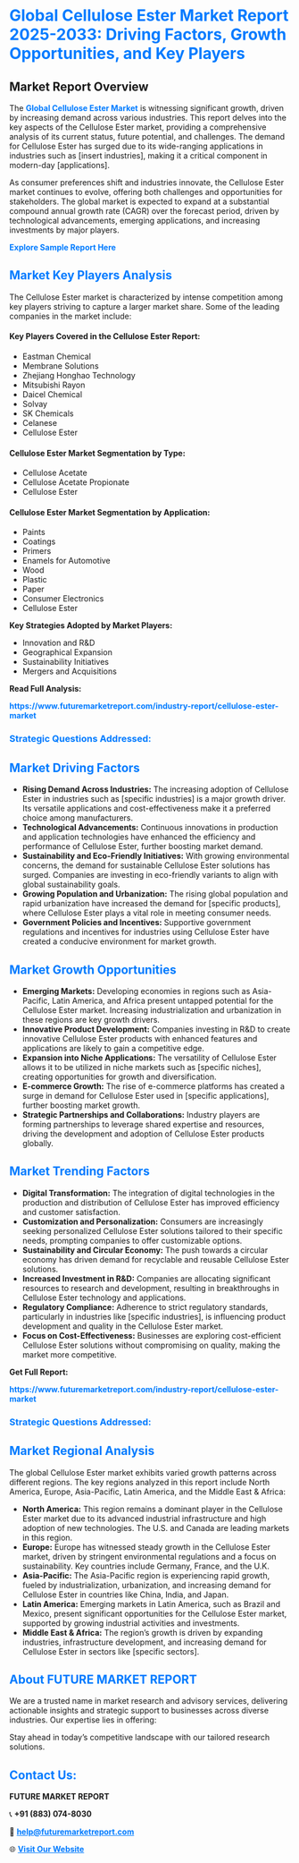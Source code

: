 <h1 style="color: #007BFF;">Global Cellulose Ester Market Report 2025-2033: Driving Factors, Growth Opportunities, and Key Players</h1>

<section id="overview">
<h2>Market Report Overview</h2>
<p>The <a href="https://www.futuremarketreport.com/industry-report/cellulose-ester-market" style="color: #007BFF; text-decoration: none;"><strong>Global Cellulose Ester Market</strong></a> is witnessing significant growth, driven by increasing demand across various industries. This report delves into the key aspects of the Cellulose Ester market, providing a comprehensive analysis of its current status, future potential, and challenges. The demand for Cellulose Ester has surged due to its wide-ranging applications in industries such as [insert industries], making it a critical component in modern-day [applications].</p>
<p>As consumer preferences shift and industries innovate, the Cellulose Ester market continues to evolve, offering both challenges and opportunities for stakeholders. The global market is expected to expand at a substantial compound annual growth rate (CAGR) over the forecast period, driven by technological advancements, emerging applications, and increasing investments by major players.</p>
</section>

<section id="overview">
<p><a href="https://www.futuremarketreport.com/request-sample/reportId=97652" style="color: #007BFF; text-decoration: none;"><strong>Explore Sample Report Here</strong></a></p>
</section>

<section id="key-players">
<h2 style="color: #007BFF;">Market Key Players Analysis</h2>
<p>The Cellulose Ester market is characterized by intense competition among key players striving to capture a larger market share. Some of the leading companies in the market include:</p>
<h4>Key Players Covered in the Cellulose Ester Report:</h4>
<ul><li>Eastman Chemical</li><li>Membrane Solutions</li><li>Zhejiang Honghao Technology</li><li>Mitsubishi Rayon</li><li>Daicel Chemical</li><li>Solvay</li><li>SK Chemicals</li><li>Celanese</li><li>Cellulose Ester</li></ul>
<h4>Cellulose Ester Market Segmentation by Type:</h4>
<ul><li>Cellulose Acetate</li><li>Cellulose Acetate Propionate</li><li>Cellulose Ester</li></ul>

<h4>Cellulose Ester Market Segmentation by Application:</h4>
<ul><li>Paints</li><li>Coatings</li><li>Primers</li><li>Enamels for Automotive</li><li>Wood</li><li>Plastic</li><li>Paper</li><li>Consumer Electronics</li><li>Cellulose Ester</li></ul>
<p><strong>Key Strategies Adopted by Market Players:</strong></p>
<ul>
<li>Innovation and R&D</li>
<li>Geographical Expansion</li>
<li>Sustainability Initiatives</li>
<li>Mergers and Acquisitions</li>
</ul>
</section>

<section>
<p><strong>Read Full Analysis: </strong></p><a href="https://www.futuremarketreport.com/industry-report/cellulose-ester-market" style="color: #007BFF; text-decoration: none;"><strong>https://www.futuremarketreport.com/industry-report/cellulose-ester-market</strong></a>
<h3 style="color: #007BFF;">Strategic Questions Addressed:</h3>
</section>

<section id="driving-factors">
<h2 style="color: #007BFF;">Market Driving Factors</h2>
<ul>
<li><strong>Rising Demand Across Industries:</strong> The increasing adoption of Cellulose Ester in industries such as [specific industries] is a major growth driver. Its versatile applications and cost-effectiveness make it a preferred choice among manufacturers.</li>
<li><strong>Technological Advancements:</strong> Continuous innovations in production and application technologies have enhanced the efficiency and performance of Cellulose Ester, further boosting market demand.</li>
<li><strong>Sustainability and Eco-Friendly Initiatives:</strong> With growing environmental concerns, the demand for sustainable Cellulose Ester solutions has surged. Companies are investing in eco-friendly variants to align with global sustainability goals.</li>
<li><strong>Growing Population and Urbanization:</strong> The rising global population and rapid urbanization have increased the demand for [specific products], where Cellulose Ester plays a vital role in meeting consumer needs.</li>
<li><strong>Government Policies and Incentives:</strong> Supportive government regulations and incentives for industries using Cellulose Ester have created a conducive environment for market growth.</li>
</ul>
</section>

<section id="growth-opportunities">
<h2 style="color: #007BFF;">Market Growth Opportunities</h2>
<ul>
<li><strong>Emerging Markets:</strong> Developing economies in regions such as Asia-Pacific, Latin America, and Africa present untapped potential for the Cellulose Ester market. Increasing industrialization and urbanization in these regions are key growth drivers.</li>
<li><strong>Innovative Product Development:</strong> Companies investing in R&D to create innovative Cellulose Ester products with enhanced features and applications are likely to gain a competitive edge.</li>
<li><strong>Expansion into Niche Applications:</strong> The versatility of Cellulose Ester allows it to be utilized in niche markets such as [specific niches], creating opportunities for growth and diversification.</li>
<li><strong>E-commerce Growth:</strong> The rise of e-commerce platforms has created a surge in demand for Cellulose Ester used in [specific applications], further boosting market growth.</li>
<li><strong>Strategic Partnerships and Collaborations:</strong> Industry players are forming partnerships to leverage shared expertise and resources, driving the development and adoption of Cellulose Ester products globally.</li>
</ul>
</section>

<section id="trending-factors">
<h2 style="color: #007BFF;">Market Trending Factors</h2>
<ul>
<li><strong>Digital Transformation:</strong> The integration of digital technologies in the production and distribution of Cellulose Ester has improved efficiency and customer satisfaction.</li>
<li><strong>Customization and Personalization:</strong> Consumers are increasingly seeking personalized Cellulose Ester solutions tailored to their specific needs, prompting companies to offer customizable options.</li>
<li><strong>Sustainability and Circular Economy:</strong> The push towards a circular economy has driven demand for recyclable and reusable Cellulose Ester solutions.</li>
<li><strong>Increased Investment in R&D:</strong> Companies are allocating significant resources to research and development, resulting in breakthroughs in Cellulose Ester technology and applications.</li>
<li><strong>Regulatory Compliance:</strong> Adherence to strict regulatory standards, particularly in industries like [specific industries], is influencing product development and quality in the Cellulose Ester market.</li>
<li><strong>Focus on Cost-Effectiveness:</strong> Businesses are exploring cost-efficient Cellulose Ester solutions without compromising on quality, making the market more competitive.</li>
</ul>
</section>

<section>
<p><strong>Get Full Report: </strong></p><a href="https://www.futuremarketreport.com/industry-report/cellulose-ester-market" style="color: #007BFF; text-decoration: none;"><strong>https://www.futuremarketreport.com/industry-report/cellulose-ester-market</strong></a>
<h3 style="color: #007BFF;">Strategic Questions Addressed:</h3>
</section>


<section id="regional-analysis">
<h2 style="color: #007BFF;">Market Regional Analysis</h2>
<p>The global Cellulose Ester market exhibits varied growth patterns across different regions. The key regions analyzed in this report include North America, Europe, Asia-Pacific, Latin America, and the Middle East & Africa:</p>
<ul>
<li><strong>North America:</strong> This region remains a dominant player in the Cellulose Ester market due to its advanced industrial infrastructure and high adoption of new technologies. The U.S. and Canada are leading markets in this region.</li>
<li><strong>Europe:</strong> Europe has witnessed steady growth in the Cellulose Ester market, driven by stringent environmental regulations and a focus on sustainability. Key countries include Germany, France, and the U.K.</li>
<li><strong>Asia-Pacific:</strong> The Asia-Pacific region is experiencing rapid growth, fueled by industrialization, urbanization, and increasing demand for Cellulose Ester in countries like China, India, and Japan.</li>
<li><strong>Latin America:</strong> Emerging markets in Latin America, such as Brazil and Mexico, present significant opportunities for the Cellulose Ester market, supported by growing industrial activities and investments.</li>
<li><strong>Middle East & Africa:</strong> The region’s growth is driven by expanding industries, infrastructure development, and increasing demand for Cellulose Ester in sectors like [specific sectors].</li>
</ul>
</section>

<footer>
<h2 style="color: #007BFF;">About FUTURE MARKET REPORT</h2>
<p>We are a trusted name in market research and advisory services, delivering actionable insights and strategic support to businesses across diverse industries. Our expertise lies in offering:</p>

<p>Stay ahead in today’s competitive landscape with our tailored research solutions.</p>

<h2 style="color: #007BFF;">Contact Us:</h2>
<p><strong>FUTURE MARKET REPORT</strong></p>
<p>📞 <strong>+91 (883) 074-8030</strong></p>
<p>📧 <strong><a href="mailto:help@futuremarketreport.com" style="color: #007BFF;">help@futuremarketreport.com</a></strong></p>
<p>🌐 <strong><a href="https://www.futuremarketreport.com/" style="color: #007BFF;">Visit Our Website</a></strong></p>
</footer>